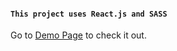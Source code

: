 #### `This project uses React.js and SASS`
Go to [Demo Page](https://seyfullahgundogdu.github.io/cat-dog-project/) to check it out.